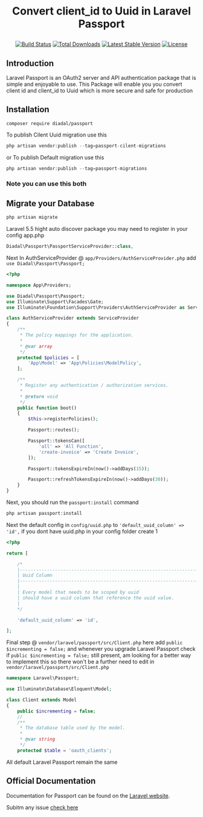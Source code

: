 
# <p align="center">Convert client_id to Uuid in Laravel Passport</p>

<p align="center">
<a href="https://travis-ci.org/diadal/passport"><img src="https://travis-ci.org/diadal/passport.svg?branch=master" alt="Build Status"></a>
<a href="https://packagist.org/packages/diadal/passport"><img src="https://poser.pugx.org/diadal/passport/d/total.svg" alt="Total Downloads"></a>
<a href="https://packagist.org/packages/diadal/passport"><img src="https://poser.pugx.org/diadal/passport/v/stable.svg" alt="Latest Stable Version"></a>
<a href="https://packagist.org/packages/diadal/passport"><img src="https://poser.pugx.org/diadal/passport/license.svg" alt="License"></a>
</p>



## Introduction

Laravel Passport is an OAuth2 server and API authentication package that is simple and enjoyable to use.
This Package will enable you you convert client id and client_id to Uuid which is more secure and safe for production 

## Installation

```shell
composer require diadal/passport
```

To publish Cilent Uuid migration use this 

```php
php artisan vendor:publish --tag=passport-cilent-migrations
```
or
To publish Default migration use this

```php
php artisan vendor:publish --tag=passport-migrations
```

### Note you can use this both

## Migrate your Database 

```php
php artisan migrate
```

Laravel 5.5 hight auto discover package  you may need to register in your config app.php
```php
Diadal\Passport\PassportServiceProvider::class,
```

Next In AuthServiceProvider @ `app/Providers/AuthServiceProvider.php` add `use Diadal\Passport\Passport;`

```php
<?php

namespace App\Providers;

use Diadal\Passport\Passport;
use Illuminate\Support\Facades\Gate;
use Illuminate\Foundation\Support\Providers\AuthServiceProvider as ServiceProvider;

class AuthServiceProvider extends ServiceProvider
{
    /**
     * The policy mappings for the application.
     *
     * @var array
     */
    protected $policies = [
        'App\Model' => 'App\Policies\ModelPolicy',
    ];

    /**
     * Register any authentication / authorization services.
     *
     * @return void
     */
    public function boot()
    {
        $this->registerPolicies();

        Passport::routes();

        Passport::tokensCan([
            'all' => 'All Function',
            'create-invoice' => 'Create Invoice',
        ]);

        Passport::tokensExpireIn(now()->addDays(15));

        Passport::refreshTokensExpireIn(now()->addDays(30));
    }
}

```
Next, you should run the `passport:install` command
```php
php artisan passport:install
```

Next the default config in `config/uuid.php`   to `'default_uuid_column' => 'id',` if you dont have uuid.php in your config folder create 1 

```php
<?php

return [

    /*
    |--------------------------------------------------------------------------
    | Uuid Column
    |--------------------------------------------------------------------------
    |
    | Every model that needs to be scoped by uuid
    | should have a uuid column that reference the uuid value.
    |
    */

    'default_uuid_column' => 'id',

];
```


Final step @ `vendor/laravel/passport/src/Client.php` here add `public $incrementing = false;` and whenever you upgrade Laravel Passport check if `public $incrementing = false;` still present, am looking for a better way to implement this so there won't be a further need to edit in `vendor/laravel/passport/src/Client.php`  

```php
namespace Laravel\Passport;

use Illuminate\Database\Eloquent\Model;

class Client extends Model
{
    public $incrementing = false;
    // 
    /**
     * The database table used by the model.
     *
     * @var string
     */
    protected $table = 'oauth_clients';

```

All default Laravel Passport remain the same  

## Official Documentation

Documentation for Passport can be found on the [Laravel website](http://laravel.com/docs/master/passport).

Subitm any issue <a href="https://github.com/diadal/passport/issues">check here</a> 


